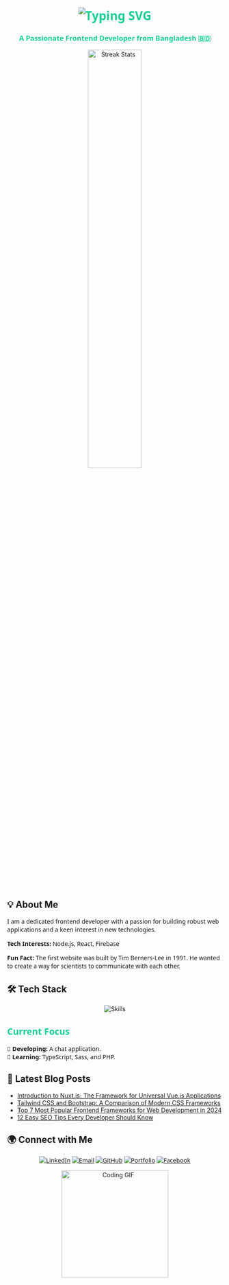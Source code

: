 <h1 align="center" style="font-family: 'Source Code Pro', 'Segoe UI', Tahoma, Geneva, Verdana, sans-serif; color: #14cf93;">
    <img src="https://readme-typing-svg.herokuapp.com/?font=Righteous&size=35&center=true&vCenter=true&width=500&height=70&duration=4000&lines=Hello+World!+👋;+I'm+Arafat+Khan!" alt="Typing SVG" />
</h1>

<h3 align="center" style="font-family: 'Source Code Pro', 'Segoe UI', Tahoma, Geneva, Verdana, sans-serif; color: #14cf93;">
    A Passionate Frontend Developer from Bangladesh 🇧🇩
</h3>

<p align="center">
    <img width="50%" src="https://github-readme-streak-stats.herokuapp.com/?user=arafat05426&theme=react&hide_border=true&background=transparent&stroke=0D1117&fire=FF1CF7&sideLabels=00F0FF&currStreakNum=FF1CF7&ring=FF1CF7&currStreakLabel=FF1CF7&sideNums=00F0FF" alt="Streak Stats" />
</p>


## 💡 About Me

<p style="font-family: 'Source Code Pro', 'Segoe UI', Tahoma, Geneva, Verdana, sans-serif;">
    I am a dedicated frontend developer with a passion for building robust web applications and a keen interest in new technologies.
</p>
<p style="font-family: 'Source Code Pro', 'Segoe UI', Tahoma, Geneva, Verdana, sans-serif;">
    <strong>Tech Interests:</strong> Node.js, React, Firebase
</p>
<p style="font-family: 'Source Code Pro', 'Segoe UI', Tahoma, Geneva, Verdana, sans-serif;">
    <strong>Fun Fact:</strong> The first website was built by Tim Berners-Lee in 1991. He wanted to create a way for scientists to communicate with each other. 
</p>


## 🛠️ Tech Stack

<p align="center">
    <img src="https://skillicons.dev/icons?i=html,css,javascript,typescript,react,nodejs,express,tailwind,bootstrap,firebase,mongodb,git,github" alt="Skills" />
</p>


<h2 align="" style="font-family: 'Source Code Pro', 'Segoe UI', Tahoma, Geneva, Verdana, sans-serif; color: #14cf93;">
    Current Focus
</h2>

<p align="" style="font-family: 'Source Code Pro', 'Segoe UI', Tahoma, Geneva, Verdana, sans-serif;">
    🎯 <strong>Developing:</strong> A chat application.<br/>
    📘 <strong>Learning:</strong> TypeScript, Sass, and PHP.
</p>


## 📝 Latest Blog Posts

- [Introduction to Nuxt.js: The Framework for Universal Vue.js Applications](https://dev.to/hi_iam_chris/introduction-to-nuxtjs-the-framework-for-universal-vuejs-applications-4noh)
- [Tailwind CSS and Bootstrap: A Comparison of Modern CSS Frameworks](https://dev.to/sheisgoodness/tailwind-css-and-bootstrap-a-comparison-of-modern-css-frameworks-26ca)
- [Top 7 Most Popular Frontend Frameworks for Web Development in 2024](https://dev.to/solutelabs/top-7-most-popular-frontend-frameworks-for-web-development-in-2024-1e1o)
- [12 Easy SEO Tips Every Developer Should Know](https://dev.to/acidop/12-easy-seo-tips-every-developer-should-know-52k3)


## 🌍 Connect with Me

<p align="center" style="font-family: 'Source Code Pro', 'Segoe UI', Tahoma, Geneva, Verdana, sans-serif;">
    <a href="https://www.linkedin.com/in/arafathossennibir-5426-khan/"><img src="https://img.shields.io/badge/-LinkedIn-0077B5?style=for-the-badge&logo=linkedin&logoColor=white" alt="LinkedIn" /></a>
    <a href="mailto:arafat05426@gmail.com"><img src="https://img.shields.io/badge/-Email-D14836?style=for-the-badge&logo=gmail&logoColor=white" alt="Email" /></a>
    <a href="https://github.com/arafat05426"><img src="https://img.shields.io/badge/-GitHub-181717?style=for-the-badge&logo=github&logoColor=white" alt="GitHub" /></a>
    <a href="https://khan-delta.vercel.app/"><img src="https://img.shields.io/badge/-Portfolio-FFA500?style=for-the-badge&logo=google-chrome&logoColor=white" alt="Portfolio" /></a>
    <a href="https://www.facebook.com/Khan05426"><img src="https://img.shields.io/badge/-Facebook-1877F2?style=for-the-badge&logo=facebook&logoColor=white" alt="Facebook" /></a>
</p>

<p align="center">
    <img src="https://raw.githubusercontent.com/arafat05426/arafat05426/main/code.gif" alt="Coding GIF" height="250" />
</p>
